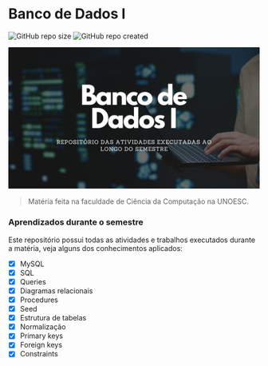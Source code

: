 # Banco de Dados I

![GitHub repo size](https://img.shields.io/github/repo-size/samueldelorenzi/BancoDeDadosI?style=for-the-badge)
![GitHub repo created](https://img.shields.io/github/created-at/samueldelorenzi/BancoDeDadosI?style=for-the-badge&color=blue)

<img src="imagem.png" alt="BancoDeDadosI">

> Matéria feita na faculdade de Ciência da Computação na UNOESC.

### Aprendizados durante o semestre

Este repositório possui todas as atividades e trabalhos executados durante a matéria, veja alguns dos conhecimentos aplicados:

- [x] MySQL
- [x] SQL
- [x] Queries
- [x] Diagramas relacionais
- [x] Procedures
- [x] Seed
- [x] Estrutura de tabelas
- [x] Normalização
- [x] Primary keys
- [x] Foreign keys
- [x] Constraints
